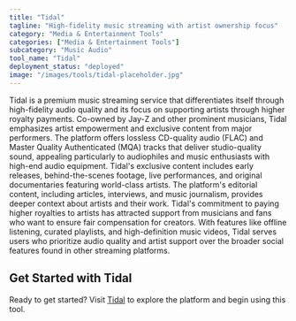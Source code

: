 ```yaml
---
title: "Tidal"
tagline: "High-fidelity music streaming with artist ownership focus"
category: "Media & Entertainment Tools"
categories: ["Media & Entertainment Tools"]
subcategory: "Music Audio"
tool_name: "Tidal"
deployment_status: "deployed"
image: "/images/tools/tidal-placeholder.jpg"
---
```

Tidal is a premium music streaming service that differentiates itself through high-fidelity audio quality and its focus on supporting artists through higher royalty payments. Co-owned by Jay-Z and other prominent musicians, Tidal emphasizes artist empowerment and exclusive content from major performers. The platform offers lossless CD-quality audio (FLAC) and Master Quality Authenticated (MQA) tracks that deliver studio-quality sound, appealing particularly to audiophiles and music enthusiasts with high-end audio equipment. Tidal's exclusive content includes early releases, behind-the-scenes footage, live performances, and original documentaries featuring world-class artists. The platform's editorial content, including articles, interviews, and music journalism, provides deeper context about artists and their work. Tidal's commitment to paying higher royalties to artists has attracted support from musicians and fans who want to ensure fair compensation for creators. With features like offline listening, curated playlists, and high-definition music videos, Tidal serves users who prioritize audio quality and artist support over the broader social features found in other streaming platforms.
## Get Started with Tidal

Ready to get started? Visit [Tidal](https://tidal.com) to explore the platform and begin using this tool.
